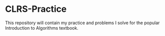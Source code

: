 # CLRS-Practice
This repository will contain my practice and problems I solve for the popular Introduction to Algorithms textbook.
